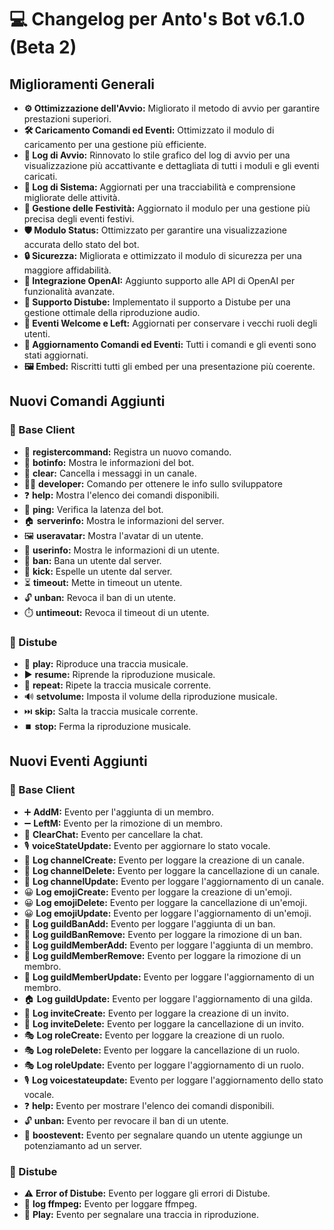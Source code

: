 # 💻 Changelog per Anto's Bot v6.1.0 (Beta 2)

## Miglioramenti Generali

- **⚙️ Ottimizzazione dell'Avvio:** Migliorato il metodo di avvio per garantire prestazioni superiori.
- **🛠️ Caricamento Comandi ed Eventi:** Ottimizzato il modulo di caricamento per una gestione più efficiente.
- **🎨 Log di Avvio:** Rinnovato lo stile grafico del log di avvio per una visualizzazione più accattivante e dettagliata di tutti i moduli e gli eventi caricati.
- **📝 Log di Sistema:** Aggiornati per una tracciabilità e comprensione migliorate delle attività.
- **🎉 Gestione delle Festività:** Aggiornato il modulo per una gestione più precisa degli eventi festivi.
- **🛡️ Modulo Status:** Ottimizzato per garantire una visualizzazione accurata dello stato del bot.
- **🔒 Sicurezza:** Migliorata e ottimizzato il modulo di sicurezza per una maggiore affidabilità.
- **🤖 Integrazione OpenAI:** Aggiunto supporto alle API di OpenAI per funzionalità avanzate.
- **🎵 Supporto Distube:** Implementato il supporto a Distube per una gestione ottimale della riproduzione audio.
- **👋 Eventi Welcome e Left:** Aggiornati per conservare i vecchi ruoli degli utenti.
- **🔄 Aggiornamento Comandi ed Eventi:** Tutti i comandi e gli eventi sono stati aggiornati.
- **🖼️ Embed:** Riscritti tutti gli embed per una presentazione più coerente.

## Nuovi Comandi Aggiunti

### 🤖 Base Client

- 📜 **registercommand:** Registra un nuovo comando.
- 🤖 **botinfo:** Mostra le informazioni del bot.
- 🧹 **clear:** Cancella i messaggi in un canale.
- 👨‍💻 **developer:** Comando per ottenere le info sullo sviluppatore
- ❓ **help:** Mostra l'elenco dei comandi disponibili.
- 🏓 **ping:** Verifica la latenza del bot.
- 🏠 **serverinfo:** Mostra le informazioni del server.
- 🖼️ **useravatar:** Mostra l'avatar di un utente.
- 👤 **userinfo:** Mostra le informazioni di un utente.
- 🔨 **ban:** Bana un utente dal server.
- 👢 **kick:** Espelle un utente dal server.
- ⏳ **timeout:** Mette in timeout un utente.
- 🔓 **unban:** Revoca il ban di un utente.
- ⏱️ **untimeout:** Revoca il timeout di un utente.

### 🎵 Distube

- 🎵 **play:** Riproduce una traccia musicale.
- ▶️ **resume:** Riprende la riproduzione musicale.
- 🔁 **repeat:** Ripete la traccia musicale corrente.
- 🔊 **setvolume:** Imposta il volume della riproduzione musicale.
- ⏭️ **skip:** Salta la traccia musicale corrente.
- ⏹️ **stop:** Ferma la riproduzione musicale.

## Nuovi Eventi Aggiunti

### 🤖 Base Client

- ➕ **AddM:** Evento per l'aggiunta di un membro.
- ➖ **LeftM:** Evento per la rimozione di un membro.
- 🧹 **ClearChat:** Evento per cancellare la chat.
- 🎙️ **voiceStateUpdate:** Evento per aggiornare lo stato vocale.
- 📢 **Log channelCreate:** Evento per loggare la creazione di un canale.
- 📢 **Log channelDelete:** Evento per loggare la cancellazione di un canale.
- 📢 **Log channelUpdate:** Evento per loggare l'aggiornamento di un canale.
- 😀 **Log emojiCreate:** Evento per loggare la creazione di un'emoji.
- 😀 **Log emojiDelete:** Evento per loggare la cancellazione di un'emoji.
- 😀 **Log emojiUpdate:** Evento per loggare l'aggiornamento di un'emoji.
- 🔨 **Log guildBanAdd:** Evento per loggare l'aggiunta di un ban.
- 🔨 **Log guildBanRemove:** Evento per loggare la rimozione di un ban.
- 👥 **Log guildMemberAdd:** Evento per loggare l'aggiunta di un membro.
- 👥 **Log guildMemberRemove:** Evento per loggare la rimozione di un membro.
- 👥 **Log guildMemberUpdate:** Evento per loggare l'aggiornamento di un membro.
- 🏠 **Log guildUpdate:** Evento per loggare l'aggiornamento di una gilda.
- 🔗 **Log inviteCreate:** Evento per loggare la creazione di un invito.
- 🔗 **Log inviteDelete:** Evento per loggare la cancellazione di un invito.
- 🎭 **Log roleCreate:** Evento per loggare la creazione di un ruolo.
- 🎭 **Log roleDelete:** Evento per loggare la cancellazione di un ruolo.
- 🎭 **Log roleUpdate:** Evento per loggare l'aggiornamento di un ruolo.
- 🎙️ **Log voicestateupdate:** Evento per loggare l'aggiornamento dello stato vocale.
- ❓ **help:** Evento per mostrare l'elenco dei comandi disponibili.
- 🔓 **unban:** Evento per revocare il ban di un utente.
- 💎 **boostevent:** Evento per segnalare quando un utente aggiunge un potenziamanto ad un server.

### 🎵 Distube

- ⚠️ **Error of Distube:** Evento per loggare gli errori di Distube.
- 📄 **log ffmpeg:** Evento per loggare ffmpeg.
- 🎵 **Play:** Evento per segnalare una traccia in riproduzione.
